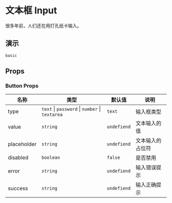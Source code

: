 # 文本框 Input

很多年前，人们还在用打孔纸卡输入。

## 演示

```demo
basic
```

## Props

### Button Props

| 名称 | 类型 | 默认值 | 说明 |
| --- | --- | --- | --- |
| type | `text` \| `password` \| `number` \| `textarea`| `text`  | 输入框类型 |
| value | `string` | `undefiend` | 文本输入的值 |
| placeholder| `string ` | `undefiend`| 文本输入的占位符 | 
| disabled | `boolean` | `false` | 是否禁用|
| error | `string` | `undefiend` | 输入错误提示 |
| success | `string` | `undefiend` | 输入正确提示 |
    